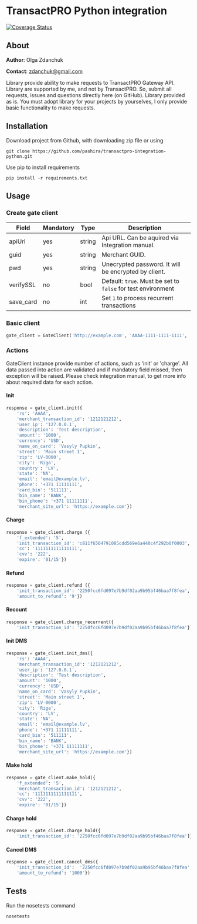 TransactPRO Python integration
===============
[![Coverage Status](https://coveralls.io/repos/TransactPRO/transactpro-integration-python/badge.png)](https://coveralls.io/r/TransactPRO/transactpro-integration-python)
## About


**Author**: Olga Zdanchuk

**Contact**: zdanchuk@gmail.com


Library provide ability to make requests to TransactPRO Gateway API.
Library are supported by me, and not by TransactPRO. So, submit all requests, issues and questions directly here (on GitHub). Library provided as is.
You must adopt library for your projects by yourselves, I only provide basic functionality to make requests.

## Installation

Download project from Github, with downloading zip file or using
```
git clone https://github.com/pashira/transactpro-integration-python.git
```

Use pip to install requirements
```
pip install -r requirements.txt
```

## Usage
### Create gate client
| Field     | Mandatory | Type   | Description                                                          |
|-----------|-----------|--------|----------------------------------------------------------------------|
| apiUrl    | yes       | string | Api URL. Can be aquired via Integration manual.                      |
| guid      | yes       | string | Merchant GUID.                                                       |
| pwd       | yes       | string | Unecrypted password. It will be encrypted by client.                 |
| verifySSL | no        | bool   | Default: ```true```. Must be set to ```false``` for test environment |
| save_card | no        | int    | Set ```1``` to process recurrent transactions                        |

### Basic client
```python
gate_client = GateClient('http://example.com', 'AAAA-1111-1111-1111', 'mypass')
```

### Actions
GateClient instance provide number of actions, such as 'init' or 'charge'.
All data passed into action are validated and if mandatory field missed, then exception will be raised.
Please check integration manual, to get more info about required data for each action.

#### Init
```python
response = gate_client.init({
    'rs': 'AAAA',
    'merchant_transaction_id': '1212121212',
    'user_ip': '127.0.0.1',
    'description': 'Test description',
    'amount': '1000',
    'currency': 'USD',
    'name_on_card': 'Vasyly Pupkin',
    'street': 'Main street 1',
    'zip': 'LV-0000',
    'city': 'Riga',
    'country': 'LV',
    'state': 'NA',
    'email': 'email@example.lv',
    'phone': '+371 11111111',
    'card_bin': '511111',
    'bin_name': 'BANK',
    'bin_phone': '+371 11111111',
    'merchant_site_url': 'https://example.com'})
```

#### Charge
```python
response = gate_client.charge ({
    'f_extended': '5',
    'init_transaction_id': 'c811f6504791085cdd569e6a440c4f292b0f0003',
    'cc': '1111111111111111',
    'cvv': '222',
    'expire': '01/15'})
```

#### Refund
```python
response = gate_client.refund ({
    'init_transaction_id': '2250fcc6fd097e7b9df02aa9b95bf46baa7f8fea',
    'amount_to_refund': '9'})
```

#### Recount
```python
response = gate_client.charge_recurrent({
    'init_transaction_id': '2250fcc6fd097e7b9df02aa9b95bf46baa7f8fea'})
```

#### Init DMS
```python
response = gate_client.init_dms({
    'rs': 'AAAA',
    'merchant_transaction_id': '1212121212',
    'user_ip': '127.0.0.1',
    'description': 'Test description',
    'amount': '1000',
    'currency': 'USD',
    'name_on_card': 'Vasyly Pupkin',
    'street': 'Main street 1',
    'zip': 'LV-0000',
    'city': 'Riga',
    'country': 'LV',
    'state': 'NA',
    'email': 'email@example.lv',
    'phone': '+371 11111111',
    'card_bin': '511111',
    'bin_name': 'BANK',
    'bin_phone': '+371 11111111',
    'merchant_site_url': 'https://example.com'})
```

#### Make hold
```python
response = gate_client.make_hold({
    'f_extended': '5',
    'merchant_transaction_id': '1212121212',
    'cc': '1111111111111111',
    'cvv': '222',
    'expire': '01/15'})
```

#### Charge hold
```python
response = gate_client.charge_hold({
    'init_transaction_id': '2250fcc6fd097e7b9df02aa9b95bf46baa7f8fea']})
```

#### Cancel DMS
```python
response = gate_client.cancel_dms({
    'init_transaction_id':  '2250fcc6fd097e7b9df02aa9b95bf46baa7f8fea',
    'amount_to_refund': '1000'})
```

## Tests

Run the nosetests command
```
nosetests
```